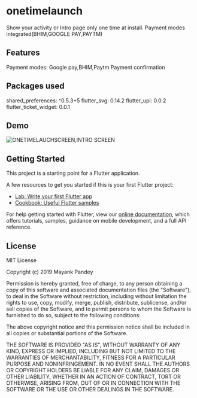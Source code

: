 # onetimelaunch

Show your activity or Intro page only one time at install.
Payment modes integrated(BHIM,GOOGLE PAY,PAYTM)

## Features
Payment modes: Google pay,BHIM,Paytm
Payment confirmation 
## Packages used
shared_preferences: ^0.5.3+5
flutter_svg: 0.14.2
flutter_upi: 0.0.2
flutter_ticket_widget: 0.0.1

## Demo
![ONETIMELAUCHSCREEN,INTRO SCREEN](https://github.com/mayupandey/onetimelaunch/blob/master/untitled.gif)


## Getting Started

This project is a starting point for a Flutter application.

A few resources to get you started if this is your first Flutter project:

- [Lab: Write your first Flutter app](https://flutter.dev/docs/get-started/codelab)
- [Cookbook: Useful Flutter samples](https://flutter.dev/docs/cookbook)

For help getting started with Flutter, view our
[online documentation](https://flutter.dev/docs), which offers tutorials,
samples, guidance on mobile development, and a full API reference.

## License
MIT License

Copyright (c) 2019 Mayank Pandey

Permission is hereby granted, free of charge, to any person obtaining a copy
of this software and associated documentation files (the "Software"), to deal
in the Software without restriction, including without limitation the rights
to use, copy, modify, merge, publish, distribute, sublicense, and/or sell
copies of the Software, and to permit persons to whom the Software is
furnished to do so, subject to the following conditions:

The above copyright notice and this permission notice shall be included in all
copies or substantial portions of the Software.

THE SOFTWARE IS PROVIDED "AS IS", WITHOUT WARRANTY OF ANY KIND, EXPRESS OR
IMPLIED, INCLUDING BUT NOT LIMITED TO THE WARRANTIES OF MERCHANTABILITY,
FITNESS FOR A PARTICULAR PURPOSE AND NONINFRINGEMENT. IN NO EVENT SHALL THE
AUTHORS OR COPYRIGHT HOLDERS BE LIABLE FOR ANY CLAIM, DAMAGES OR OTHER
LIABILITY, WHETHER IN AN ACTION OF CONTRACT, TORT OR OTHERWISE, ARISING FROM,
OUT OF OR IN CONNECTION WITH THE SOFTWARE OR THE USE OR OTHER DEALINGS IN THE
SOFTWARE.
